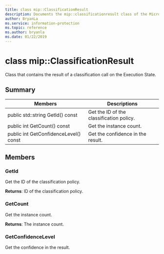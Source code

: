 ```yaml
---
title: class mip::ClassificationResult 
description: Documents the mip::classificationresult class of the Microsoft Information Protection (MIP) SDK.
author: BryanLa
ms.service: information-protection
ms.topic: reference
ms.author: bryanla
ms.date: 01/22/2019
---
```


# class mip::ClassificationResult 
Class that contains the result of a classification call on the Execution State.
  
## Summary
 Members                        | Descriptions                                
--------------------------------|---------------------------------------------
public std::string GetId() const  |  Get the ID of the classification policy.
public int GetCount() const  |  Get the instance count.
public int GetConfidenceLevel() const  |  Get the confidence in the result.
  
## Members
  
### GetId
Get the ID of the classification policy.

  
**Returns**: ID of the classification policy.
  
### GetCount
Get the instance count.

  
**Returns**: The instance count.
  
### GetConfidenceLevel
Get the confidence in the result.